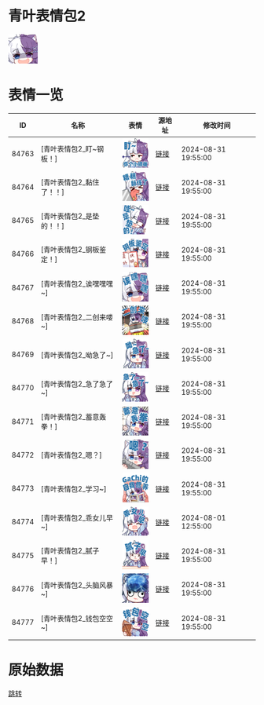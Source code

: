 # 青叶表情包2

<img src="./cover.png" height="60" alt="cover" />

# 表情一览

|ID|名称|表情|源地址|修改时间|
|----|----|----|----|----|
|84763|[青叶表情包2_盯~钢板！]|<img src="./pic/084763_%5B青叶表情包2_盯~钢板！%5D.png" height="60" alt="盯~钢板！"/>|[链接](https://i0.hdslb.com/bfs/garb/35e7bb7734a7034a919f1a8123b76efc05ca134b.png)|2024-08-31 19:55:00|
|84764|[青叶表情包2_黏住了！！]|<img src="./pic/084764_%5B青叶表情包2_黏住了！！%5D.png" height="60" alt="黏住了！！"/>|[链接](https://i0.hdslb.com/bfs/garb/e571bb991464e8a5f8544ba27e2bba9883c5f5c6.png)|2024-08-31 19:55:00|
|84765|[青叶表情包2_是垫的！！]|<img src="./pic/084765_%5B青叶表情包2_是垫的！！%5D.png" height="60" alt="是垫的！！"/>|[链接](https://i0.hdslb.com/bfs/garb/816656ca701eb7eabf5136f0c946e12c175d3ed8.png)|2024-08-31 19:55:00|
|84766|[青叶表情包2_钢板鉴定！]|<img src="./pic/084766_%5B青叶表情包2_钢板鉴定！%5D.png" height="60" alt="钢板鉴定！"/>|[链接](https://i0.hdslb.com/bfs/garb/d5324ec821de844d924cba480f2a2488b10e395e.png)|2024-08-31 19:55:00|
|84767|[青叶表情包2_诶嘿嘿嘿~]|<img src="./pic/084767_%5B青叶表情包2_诶嘿嘿嘿~%5D.png" height="60" alt="诶嘿嘿嘿~"/>|[链接](https://i0.hdslb.com/bfs/garb/c75e6b83528f23f996cbddb72dde1a470583b9f6.png)|2024-08-31 19:55:00|
|84768|[青叶表情包2_二创来喽~]|<img src="./pic/084768_%5B青叶表情包2_二创来喽~%5D.png" height="60" alt="二创来喽~"/>|[链接](https://i0.hdslb.com/bfs/garb/d9826955c6d95b156e6ca183fdfbd6bf80b45ee3.png)|2024-08-31 19:55:00|
|84769|[青叶表情包2_呦急了~]|<img src="./pic/084769_%5B青叶表情包2_呦急了~%5D.png" height="60" alt="呦急了~"/>|[链接](https://i0.hdslb.com/bfs/garb/fef371016a8db274f29c78ffacede6ecb6b8ec26.png)|2024-08-31 19:55:00|
|84770|[青叶表情包2_急了急了~]|<img src="./pic/084770_%5B青叶表情包2_急了急了~%5D.png" height="60" alt="急了急了~"/>|[链接](https://i0.hdslb.com/bfs/garb/b43451e81fe103110a1c42c40c5e93c2bbf3f672.png)|2024-08-31 19:55:00|
|84771|[青叶表情包2_蓄意轰拳！]|<img src="./pic/084771_%5B青叶表情包2_蓄意轰拳！%5D.png" height="60" alt="蓄意轰拳！"/>|[链接](https://i0.hdslb.com/bfs/garb/313226f03b8239247fb68f2faa6e22d5f6013089.png)|2024-08-31 19:55:00|
|84772|[青叶表情包2_嗯？]|<img src="./pic/084772_%5B青叶表情包2_嗯？%5D.png" height="60" alt="嗯？"/>|[链接](https://i0.hdslb.com/bfs/garb/f71db21218223b113cd5eac5c822d51b0f92c3d3.png)|2024-08-31 19:55:00|
|84773|[青叶表情包2_学习~]|<img src="./pic/084773_%5B青叶表情包2_学习~%5D.png" height="60" alt="学习~"/>|[链接](https://i0.hdslb.com/bfs/garb/6b129b98aa349a8c084c0a3051dcb80c5e34929c.png)|2024-08-31 19:55:00|
|84774|[青叶表情包2_乖女儿早~]|<img src="./pic/084774_%5B青叶表情包2_乖女儿早~%5D.png" height="60" alt="乖女儿早~"/>|[链接](https://i0.hdslb.com/bfs/garb/c37af991a568809d570e1a09885c48e0eaecc044.png)|2024-08-01 12:55:00|
|84775|[青叶表情包2_腻子早！]|<img src="./pic/084775_%5B青叶表情包2_腻子早！%5D.png" height="60" alt="腻子早！"/>|[链接](https://i0.hdslb.com/bfs/garb/57a1e39642079475b83d8e3769f3a817822522ef.png)|2024-08-31 19:55:00|
|84776|[青叶表情包2_头脑风暴~]|<img src="./pic/084776_%5B青叶表情包2_头脑风暴~%5D.png" height="60" alt="头脑风暴~"/>|[链接](https://i0.hdslb.com/bfs/garb/902daa092446b5ed074cda9de41709c8b1dbc613.png)|2024-08-31 19:55:00|
|84777|[青叶表情包2_钱包空空~]|<img src="./pic/084777_%5B青叶表情包2_钱包空空~%5D.png" height="60" alt="钱包空空~"/>|[链接](https://i0.hdslb.com/bfs/garb/5e4144f6822ba297adc84164e5c23e1b95e3ba9b.png)|2024-08-31 19:55:00|

# 原始数据

[跳转](./raw.json)

